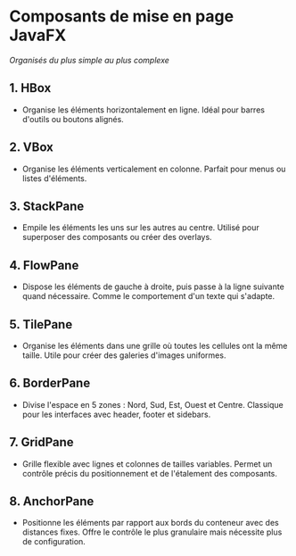 # Composants de mise en page JavaFX
*Organisés du plus simple au plus complexe*

## 1. HBox
- Organise les éléments horizontalement en ligne. Idéal pour barres d'outils ou boutons alignés.

## 2. VBox
- Organise les éléments verticalement en colonne. Parfait pour menus ou listes d'éléments.

## 3. StackPane
- Empile les éléments les uns sur les autres au centre. Utilisé pour superposer des composants ou créer des overlays.

## 4. FlowPane
- Dispose les éléments de gauche à droite, puis passe à la ligne suivante quand nécessaire. Comme le comportement d'un texte qui s'adapte.

## 5. TilePane
- Organise les éléments dans une grille où toutes les cellules ont la même taille. Utile pour créer des galeries d'images uniformes.

## 6. BorderPane
- Divise l'espace en 5 zones : Nord, Sud, Est, Ouest et Centre. Classique pour les interfaces avec header, footer et sidebars.

## 7. GridPane
- Grille flexible avec lignes et colonnes de tailles variables. Permet un contrôle précis du positionnement et de l'étalement des composants.

## 8. AnchorPane
- Positionne les éléments par rapport aux bords du conteneur avec des distances fixes. Offre le contrôle le plus granulaire mais nécessite plus de configuration.